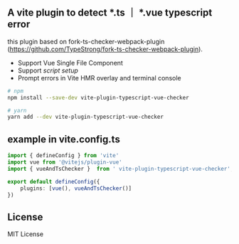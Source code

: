 ## A vite plugin to detect *.ts ｜ *.vue typescript error
this plugin based on fork-ts-checker-webpack-plugin (https://github.com/TypeStrong/fork-ts-checker-webpack-plugin).

* Support Vue Single File Component
* Support *script setup*
* Prompt errors in Vite HMR overlay and terminal console


```sh
# npm
npm install --save-dev vite-plugin-typescript-vue-checker

# yarn
yarn add --dev vite-plugin-typescript-vue-checker

```

## example in vite.config.ts
```ts
import { defineConfig } from 'vite'
import vue from '@vitejs/plugin-vue'
import { vueAndTsChecker }  from ' vite-plugin-typescript-vue-checker';

export default defineConfig({
    plugins: [vue(), vueAndTsChecker()]
})

```
## License

MIT License
